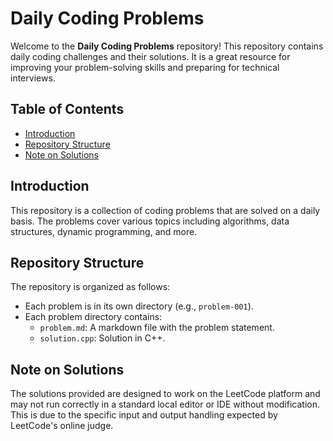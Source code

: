 # Daily Coding Problems

Welcome to the **Daily Coding Problems** repository! This repository contains daily coding challenges and their solutions. It is a great resource for improving your problem-solving skills and preparing for technical interviews.

## Table of Contents

- [Introduction](#introduction)
- [Repository Structure](#repository-structure)
- [Note on Solutions](#note-on-solutions)

## Introduction

This repository is a collection of coding problems that are solved on a daily basis. The problems cover various topics including algorithms, data structures, dynamic programming, and more.

## Repository Structure

The repository is organized as follows:

- Each problem is in its own directory (e.g., `problem-001`).
- Each problem directory contains:
  - `problem.md`: A markdown file with the problem statement.
  - `solution.cpp`: Solution in C++.

## Note on Solutions

The solutions provided are designed to work on the LeetCode platform and may not run correctly in a standard local editor or IDE without modification. This is due to the specific input and output handling expected by LeetCode's online judge.
